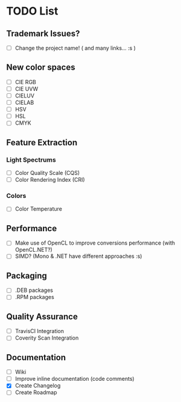 # TODO List

## Trademark Issues?
 * [ ] Change the project name! ( and many links... :s ) 

## New color spaces
 * [ ] CIE RGB
 * [ ] CIE UVW
 * [ ] CIELUV
 * [ ] CIELAB
 * [ ] HSV
 * [ ] HSL
 * [ ] CMYK

## Feature Extraction

### Light Spectrums
  * [ ] Color Quality Scale (CQS)
  * [ ] Color Rendering Index (CRI)

### Colors
  * [ ] Color Temperature

## Performance
  * [ ] Make use of OpenCL to improve conversions performance (with OpenCL.NET?)
  * [ ] SIMD? (Mono & .NET have different approaches :s)

## Packaging
  * [ ] .DEB packages
  * [ ] .RPM packages

## Quality Assurance
  * [ ] TravisCI Integration
  * [ ] Coverity Scan Integration

## Documentation
  * [ ] Wiki
  * [ ] Improve inline documentation (code comments)
  * [X] Create Changelog
  * [ ] Create Roadmap
